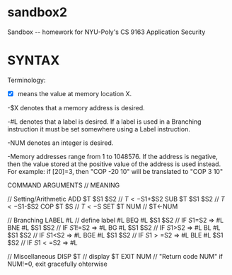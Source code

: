 sandbox2
========

Sandbox -- homework for NYU-Poly's CS 9163 Application Security

SYNTAX
========

Terminology:

-[X] means the value at memory location X.

-$X denotes that a memory address is desired.

-#L denotes that a label is desired. If a label is used in a Branching instruction it must be set somewhere using a Label instruction.

-NUM denotes an integer is desired.

-Memory addresses range from 1 to 1048576. If the address is negative, then the value stored at the positive value of the address is used instead. For example: if [20]=3, then "COP -20 10" will be translated to "COP 3 10"

COMMAND	ARGUMENTS		//	MEANING


// Setting/Arithmetic
ADD		$T	$S1	$S2		//	$T<-$S1+$S2
SUB		$T	$S1	$S2		//	$T<-$S1-$S2
COP		$T	$S			//	$T<-$S
SET		$T	NUM			//	$T<-NUM


// Branching
LABEL	#L				//	define label #L
BEQ		#L	$S1	$S2		//	IF $S1=$S2 => #L
BNE		#L	$S1	$S2		//	IF $S1!=$S2 => #L
BG		#L	$S1	$S2		//	IF $S1>$S2 => #L
BL		#L	$S1	$S2		//	IF $S1<$S2 => #L
BGE		#L	$S1	$S2		//	IF $S1>=$S2 => #L
BLE		#L	$S1	$S2		//	IF $S1<=$S2 => #L


// Miscellaneous
DISP	$T				//	display $T
EXIT	NUM				//	"Return code NUM" if NUM!=0, exit gracefully ohterwise
